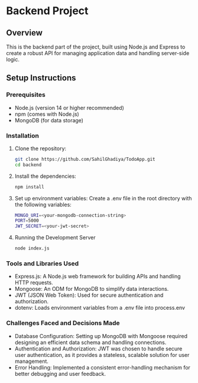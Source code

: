 # Backend Project

## Overview

This is the backend part of the project, built using Node.js and Express to create a robust API for managing application data and handling server-side logic.

## Setup Instructions

### Prerequisites

- Node.js (version 14 or higher recommended)
- npm (comes with Node.js)
- MongoDB (for data storage)

### Installation

1. Clone the repository:

   ```bash
   git clone https://github.com/SahilGhadiya/TodoApp.git
   cd backend

   ```

2. Install the dependencies:

   ```bash
   npm install

   ```

3. Set up environment variables: Create a .env file in the root directory with the following variables:

   ```bash
   MONGO_URI=<your-mongodb-connection-string>
   PORT=5000
   JWT_SECRET=<your-jwt-secret>

   ```

4. Running the Development Server
   ```bash
   node index.js
   ```

### Tools and Libraries Used

- Express.js: A Node.js web framework for building APIs and handling HTTP requests.
- Mongoose: An ODM for MongoDB to simplify data interactions.
- JWT (JSON Web Token): Used for secure authentication and authorization.
- dotenv: Loads environment variables from a .env file into process.env

### Challenges Faced and Decisions Made

- Database Configuration: Setting up MongoDB with Mongoose required designing an efficient data schema and handling connections.
- Authentication and Authorization: JWT was chosen to handle secure user authentication, as it provides a stateless, scalable solution for user management.
- Error Handling: Implemented a consistent error-handling mechanism for better debugging and user feedback.
